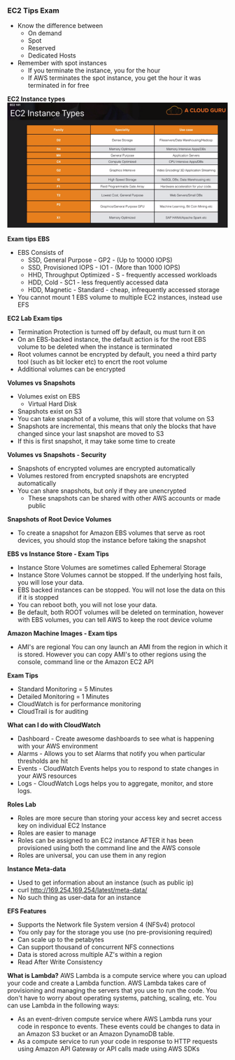 ### EC2 Tips Exam

- Know the difference between
	- On demand
	- Spot
	- Reserved
	- Dedicated Hosts
- Remember with spot instances
	- If you terminate the instance, you for the hour
	- If AWS terminates the spot instance, you get the hour it was terminated in for free	


**EC2 Instance types**
![Compute](../../images/EC2/ec2_instance_types_exam_tips.png)	

**Exam tips EBS**

- EBS Consists of
	- SSD, General Purpose - GP2 - (Up to 10000 IOPS)
	- SSD, Provisioned IOPS - IO1 - (More than 1000 IOPS)
	- HHD, Throughput Optimized - S - frequently accessed workloads
	- HDD, Cold - SC1 - less frequently accessed data
	- HDD, Magnetic - Standard - cheap, infrequently accessed storage
- You cannot mount 1 EBS volume to multiple EC2 instances, instead use EFS	

**EC2 Lab Exam tips**

- Termination Protection is turned off by default, ou must turn it on
- On an EBS-backed instance, the default action is for the root EBS volume to be deleted when the instance is terminated
- Root volumes 	cannot be encrypted by default, you need a third party tool (such as bit locker etc) to encrt the root volume
- Additional volumes can be encrypted

**Volumes vs Snapshots**
- Volumes exist on EBS
	- Virtual Hard Disk
- Snapshots exist on S3	
- You can take  snapshot of a volume, this will store that volume on S3
- Snapshots are incremental, this means that only the blocks that have changed since your last snapshot are moved to S3
- If this is first snapshot, it may take some time to create

**Volumes vs Snapshots - Security**
- Snapshots of encrypted volumes are encrypted automatically
- Volumes restored from encrypted snapshots are encrypted automatically
- You can share snapshots, but only if they are unencrypted
	- These snapshots can be shared with other AWS accounts or made public

**Snapshots of Root Device Volumes**
- To create a snapshot for Amazon EBS volumes that serve as root devices, you should stop the instance before taking the snapshot

**EBS vs Instance Store - Exam Tips**
- Instance Store Volumes are sometimes called Ephemeral Storage
- Instance Store Volumes cannot be stopped. If the underlying host fails, you will lose your data.
- EBS backed instances can be stopped. You will not lose the data on this if it is stopped
- You can reboot both, you will not lose your data.
- Be default, both ROOT volumes will be deleted on termination, however with EBS volumes, you can tell AWS to keep the root device volume

**Amazon Machine Images - Exam tips**
- AMI's are regional You can ony launch an AMI from the region in which it is stored. However you can copy AMI's to other regions 
	using the console, command line or the Amazon EC2 API

**Exam Tips**
- Standard Monitoring  = 5 Minutes
- Detailed Monitoring = 1 Minutes
- CloudWatch is for performance monitoring
- CloudTrail is for auditing

**What can I do with CloudWatch**
- Dashboard - Create awesome dashboards to see what is happening with your AWS environment
- Alarms - Allows you to set Alarms that notify you when particular thresholds are hit
- Events - CloudWatch Events helps you to respond to state changes in your AWS resources
- Logs - CloudWatch Logs helps you to aggregate, monitor, and store logs.

**Roles Lab**
- Roles are more secure than storing your access key and secret access key on individual EC2 Instance
- Roles are easier to manage
- Roles can be assigned to an EC2 instance AFTER it has been provisioned using both the command line and the AWS console
- Roles are universal, you can use them in any region

**Instance Meta-data**
- Used to get information about an instance (such as public ip)
- curl http://169.254.169.254/latest/meta-data/
- No such thing as user-data for an instance

**EFS Features**
- Supports the Network file System version 4 (NFSv4) protocol
- You only pay for the storage you use (no pre-provisioning required)
- Can scale up to the petabytes
- Can support thousand of concurrent NFS connections
- Data is stored across multiple AZ's within a region
- Read After Write Consistency

**What is Lambda?**
AWS Lambda is a compute service where you can upload your code and create a Lambda function. 
AWS Lambda takes care of provisioning and managing the servers that you use to run the code. 
You don't have to worry about operating systems, patching, scaling, etc. You can use Lambda in the following ways:
- As an event-driven compute service where AWS Lambda runs your code in responce to events.
  These events could be changes to data in an Amazon S3 bucket or an Amazon DynamoDB table.
- As a compute service to run your code in response to HTTP requests using Amazon API Gateway or 
  API calls made using AWS SDKs